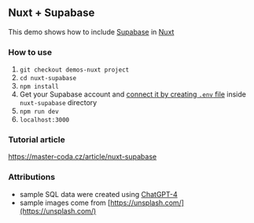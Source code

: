 ## Nuxt + Supabase
This demo shows how to include [Supabase](https://supabase.com/) in [Nuxt](https://nuxt.com/)

### How to use
1. `git checkout demos-nuxt project`
2. `cd nuxt-supabase`
3. `npm install`
4. Get your Supabase account and [connect it by creating `.env` file](https://supabase.nuxtjs.org/get-started/) inside `nuxt-supabase` directory
5. `npm run dev` 
6. `localhost:3000` 

### Tutorial article
https://master-coda.cz/article/nuxt-supabase

### Attributions
- sample SQL data were created using [ChatGPT-4](https://chat.openai.com/)
- sample images come from [https://unsplash.com/](https://unsplash.com/)
